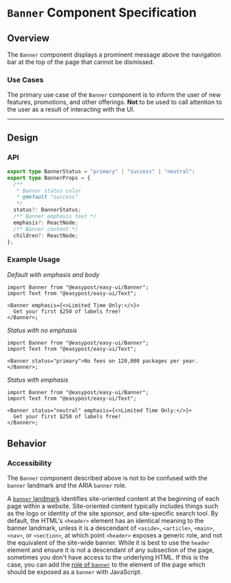 # `Banner` Component Specification

## Overview

The `Banner` component displays a prominent message above the navigation bar at the top of the page that cannot be dismissed.

### Use Cases

The primary use case of the `Banner` component is to inform the user of new features, promotions, and other offerings. **Not** to be used to call attention to the user as a result of interacting with the UI.

---

## Design

### API

```typescript
export type BannerStatus = "primary" | "success" | "neutral";
export type BannerProps = {
  /**
   * Banner status color
   * @default "success"
   */
  status?: BannerStatus;
  /** Banner emphasis text */
  emphasis?: ReactNode;
  /** Banner content */
  children?: ReactNode;
};
```

### Example Usage

_Default with emphasis and body_

```tsx
import Banner from "@easypost/easy-ui/Banner";
import Text from "@easypost/easy-ui/Text";

<Banner emphasis={<>Limited Time Only:</>}>
  Get your first $250 of labels free!
</Banner>;
```

_Status with no emphasis_

```tsx
import Banner from "@easypost/easy-ui/Banner";
import Text from "@easypost/easy-ui/Text";

<Banner status="primary">No fees on 120,000 packages per year.</Banner>;
```

_Status with emphasis_

```tsx
import Banner from "@easypost/easy-ui/Banner";
import Text from "@easypost/easy-ui/Text";

<Banner status="neutral" emphasis={<>Limited Time Only:</>}>
  Get your first $250 of labels free!
</Banner>;
```

## Behavior

### Accessibility

The `Banner` component described above is not to be confused with the `banner` landmark and the ARIA `banner` role.

A [`banner` landmark](https://www.w3.org/WAI/ARIA/apg/patterns/landmarks/examples/banner.html) identifies site-oriented content at the beginning of each page within a website. Site-oriented content typically includes things such as the logo or identity of the site sponsor, and site-specific search tool. By default, the HTML's `<header>` element has an identical meaning to the banner landmark, unless it is a descendant of `<aside>`, `<article>`, `<main>`, `<nav>`, or `<section>`, at which point `<header>` exposes a generic role, and not the equivalent of the site-wide banner. While it is best to use the `header` element and ensure it is not a descendant of any subsection of the page, sometimes you don't have access to the underlying HTML. If this is the case, you can add the [role of `banner`](https://developer.mozilla.org/en-US/docs/Web/Accessibility/ARIA/Roles/banner_role) to the element of the page which should be exposed as a `banner` with JavaScript.
